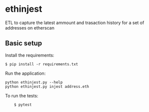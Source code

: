 # ethinjest

ETL to capture the latest ammount and trasaction history for a set of addresses on etherscan

## Basic setup

Install the requirements:
```
$ pip install -r requirements.txt
```

Run the application:
```
python ethinjest.py --help
python ethinjest.py injest address.eth
```

To run the tests:
```
    $ pytest
```
